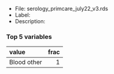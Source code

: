 

* File: serology_primcare_july22_v3.rds
* Label: 
* Description: 

### Top 5 variables
| value       |   frac |
|:------------|-------:|
| Blood other |      1 |
        